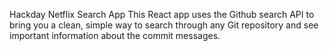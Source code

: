 Hackday Netflix Search App
This React app uses the Github search API to bring you a clean, simple way to search through any Git repository and see important information about the commit messages.
